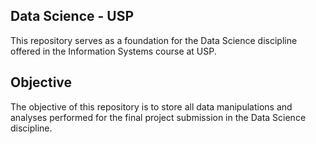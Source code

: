 ## Data Science - USP
This repository serves as a foundation for the Data Science discipline offered in the Information Systems course at USP.

## Objective
The objective of this repository is to store all data manipulations and analyses performed for the final project submission in the Data Science discipline.